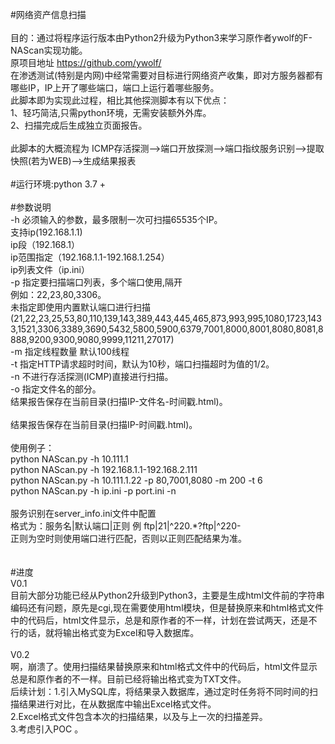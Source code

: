 #网络资产信息扫描<br>
<br>
目的：通过将程序运行版本由Python2升级为Python3来学习原作者ywolf的F-NAScan实现功能。<br>
原项目地址 https://github.com/ywolf/<br>
在渗透测试(特别是内网)中经常需要对目标进行网络资产收集，即对方服务器都有哪些IP，IP上开了哪些端口，端口上运行着哪些服务。<br>
此脚本即为实现此过程，相比其他探测脚本有以下优点：<br>
      1、轻巧简洁,只需python环境，无需安装额外外库。<br>
      2、扫描完成后生成独立页面报告。<br>
<br>
此脚本的大概流程为 ICMP存活探测-->端口开放探测-->端口指纹服务识别-->提取快照(若为WEB)-->生成结果报表<br>
<br>
#运行环境:python 3.7 +<br>
<br>
#参数说明<br>
-h 必须输入的参数，最多限制一次可扫描65535个IP。<br>
      支持ip(192.168.1.1)<br>
      ip段（192.168.1）<br>
      ip范围指定（192.168.1.1-192.168.1.254）<br>
      ip列表文件（ip.ini）<br>
-p 指定要扫描端口列表，多个端口使用,隔开  <br>
      例如：22,23,80,3306。<br>
      未指定即使用内置默认端口进行扫描<br>(21,22,23,25,53,80,110,139,143,389,443,445,465,873,993,995,1080,1723,1433,1521,3306,3389,3690,5432,5800,5900,6379,7001,8000,8001,8080,8081,8888,9200,9300,9080,9999,11211,27017)<br>
-m 指定线程数量 默认100线程<br>
-t 指定HTTP请求超时时间，默认为10秒，端口扫描超时为值的1/2。<br>
-n 不进行存活探测(ICMP)直接进行扫描。<br>
-o 指定文件名的部分。<br>
    结果报告保存在当前目录(扫描IP-文件名-时间戳.html)。<br>
<br>
结果报告保存在当前目录(扫描IP-时间戳.html)。<br>
<br>
使用例子：<br>
    python NAScan.py -h 10.111.1<br>
    python NAScan.py -h 192.168.1.1-192.168.2.111<br>
    python NAScan.py -h 10.111.1.22 -p 80,7001,8080 -m 200 -t 6<br>
    python NAScan.py -h ip.ini -p port.ini -n<br>
<br>
服务识别在server_info.ini文件中配置<br>
格式为：服务名|默认端口|正则  例 ftp|21|^220.*?ftp|^220-<br>
正则为空时则使用端口进行匹配，否则以正则匹配结果为准。<br>
<br>
<br>
#进度<br>
V0.1<br>
目前大部分功能已经从Python2升级到Python3，主要是生成html文件前的字符串编码还有问题，原先是cgi,现在需要使用html模块，但是替换原来和html格式文件中的代码后，html文件显示，总是和原作者的不一样，计划在尝试两天，还是不行的话，就将输出格式变为Excel和导入数据库。<br>
<br>
V0.2<br>
啊，崩溃了。使用扫描结果替换原来和html格式文件中的代码后，html文件显示总是和原作者的不一样。目前已经将输出格式变为TXT文件。<br>
后续计划：1.引入MySQL库，将结果录入数据库，通过定时任务将不同时间的扫描结果进行对比，在从数据库中输出Excel格式文件。<br>
         2.Excel格式文件包含本次的扫描结果，以及与上一次的扫描差异。<br>
         3.考虑引入POC 。<br>
